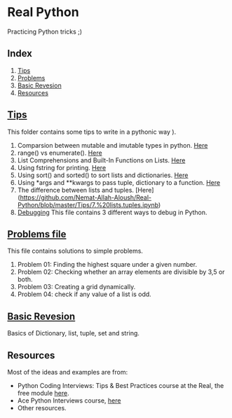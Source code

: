 # Real Python
Practicing Python tricks ;)
## Index
1. [Tips](#tips_file)
2. [Problems](#problems-file)
3. [Basic Revesion](#basic-revesion)
4. [Resources](#resources)

## [Tips](https://github.com/Nemat-Allah-Aloush/Real-Python/tree/master/Tips)

This folder contains some tips to write in a pythonic way ).
1. Comparsion between mutable and imutable types in python. [Here](https://github.com/Nemat-Allah-Aloush/Real-Python/blob/master/Tips/1.Immutable.mutable.ipynb)
2. range() vs enumerate(). [Here](https://github.com/Nemat-Allah-Aloush/Real-Python/blob/master/Tips/2.%20range_enumerate.ipynb)
3. List Comprehensions and Built-In Functions on Lists. [Here](https://github.com/Nemat-Allah-Aloush/Real-Python/blob/master/Tips/3.%20List%20Comprehensions.ipynb)
4. Using fstring for printing. [Here](https://github.com/Nemat-Allah-Aloush/Real-Python/blob/master/Tips/4.%20fstring.ipynb)
5. Using sort() and sorted() to sort lists and dictionaries. [Here](https://github.com/Nemat-Allah-Aloush/Real-Python/blob/master/Tips/5.%20Sorting.ipynb)
6. Using \*args and \*\*kwargs to pass tuple, dictionary to a function. [Here](https://github.com/Nemat-Allah-Aloush/Real-Python/blob/master/Tips/6.%20args.kwargs.ipynb)
7. The difference between lists and tuples. [Here] (https://github.com/Nemat-Allah-Aloush/Real-Python/blob/master/Tips/7.%20lists.tuples.ipynb)
8. [Debugging](https://github.com/Nemat-Allah-Aloush/Real-Python/blob/master/Tips/8.%20Debugging.ipynb) This file contains 3 different ways to debug in Python.


## [Problems file](https://github.com/Nemat-Allah-Aloush/Real-Python/blob/master/Problems.ipynb)
This file contains solutions to simple problems.
1. Problem 01: Finding the highest square under a given number.
2. Problem 02: Checking whether an array elements are divisible by 3,5 or both.
3. Problem 03: Creating a grid dynamically.
4. Problem 04: check if any value of a list is odd.

## [Basic Revesion](https://github.com/Nemat-Allah-Aloush/Real-Python/blob/master/Basic_Revesion.ipynb)
Basics of Dictionary, list, tuple, set and string.

## Resources
Most of the ideas and examples are from: 
- Python Coding Interviews: Tips & Best Practices course at the Real, the free module [here](https://realpython.com/courses/python-coding-interviews-tips-best-practices/).
- Ace Python Interviews course, [here](https://store.lerner.co.il/view/courses/ace-python-interviews/166238-introduction/489574-00-introduction)
- Other resources.
